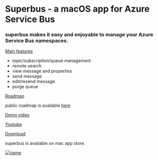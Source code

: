 # Superbus - a macOS app for Azure Service Bus

### superbus makes it easy and enjoyable to manage your Azure Service Bus namespaces.

<ins>Main features</ins>

- topic/subscription/queue management
- remote search
- view message and properties
- send message
- edit/resend message
- purge queue

<ins>Roadmap</ins>

public roadmap is available [here](https://github.com/PopAndCode/Superbus/projects/1)

<ins>Demo video</ins>

[Youtube](https://youtu.be/dEz9X47w2OA)


<ins>Download</ins>

superbus is available on mac app store.

[![name](https://superbus.app/img/app-store-dl.svg)](https://apps.apple.com/us/app/superbus/id1584800135)
